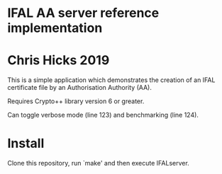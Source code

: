 # IFAL AA server reference implementation
# Chris Hicks 2019

This is a simple application which demonstrates the creation of an IFAL certificate file by an Authorisation Authority (AA).

Requires Crypto++ library version 6 or greater. 

Can toggle verbose mode (line 123) and benchmarking (line 124).

# Install

Clone this repository, run `make' and then execute IFALserver.